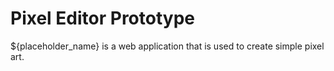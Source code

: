 # Pixel Editor Prototype
${placeholder_name} is a web application that is used to create simple pixel art. 
